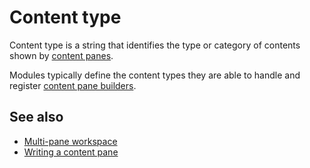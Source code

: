 # Content type

Content type is a string that identifies the type or category of contents shown by [content panes](def://).

Modules typically define the content types they are able to handle and register [content pane builders](def://).

## See also 

- [Multi-pane workspace](guide://)
- [Writing a content pane](guide://)

